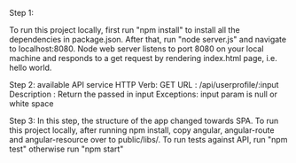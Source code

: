 Step 1:

To run this project locally, first run "npm install" to install all the dependencies in package.json. After that, run "node server.js" and navigate to localhost:8080.
Node web server listens to port 8080 on your local machine and responds to a get request by rendering index.html page, i.e. hello world.

Step 2:
available API service
HTTP Verb: GET
URL      : /api/userprofile/:input
Description : Return the passed in input
Exceptions: input param is null or white space

Step 3:
In this step, the structure of the app changed towards SPA. To run this project locally, after running npm install, copy angular, angular-route and angular-resource over to public/libs/.
To run tests against API, run "npm test" otherwise run "npm start"
